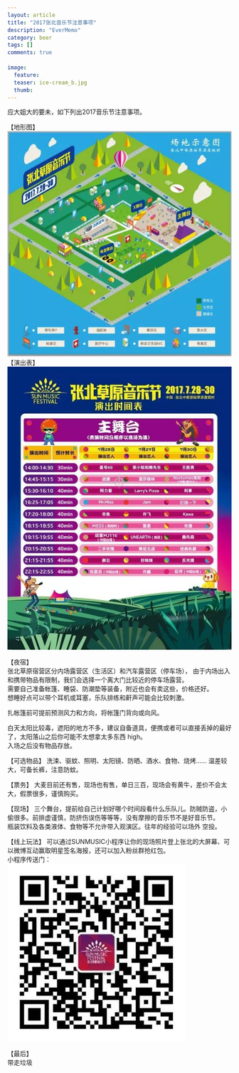 ```yaml
---
layout: article
title: "2017张北音乐节注意事项"
description: "EverMemo"
category: beer
tags: []
comments: true

image:
  feature:
  teaser: ice-cream_b.jpg
  thumb:
---
```

应大姐大的要未，如下列出2017音乐节注意事项。  

【地形图】  
![](/blog/zhangbei/11.jpg)  
【演出表】  
![](/blog/zhangbei/22.jpg)  

【夜宿】  
张北草原宿营区分内场露营区（生活区）和汽车露营区（停车场）， 由于内场出入和携带物品有限制，我们会选择一个离大门比较近的停车场露营。  
需要自己准备帐篷、睡袋、防潮垫等装备，附近也会有卖这些，价格还好。  
想睡好点可以带个耳机或耳塞，乐队排练和鼾声可能会比较刺激。  

扎帐篷前可提前预测风力和方向，将帐篷门背向或向风。  

白天太阳比较毒，遮阳的地方不多，建议自备道具，便携或者可以直接丢掉的最好了，太阳落山之后你可能不太想拿太多东西 high。  
入场之后没有物品存放。



【可选物品】
洗涑、驱蚊、照明、太阳镜、防晒、酒水、食物、烧烤……
温差较大，可备长裤，注意防蚊。

【票务】
大麦目前还有售，现场也有售，单日三百，现场会有黄牛，差价不会太大，假票很多，谨慎购买。  

【现场】
三个舞台，提前给自己计划好哪个时间段看什么乐队儿。防贼防盗，小偷很多。前排虚谨慎，防挤伤误伤等等等，没有摩擦的音乐节不是好音乐节。   
瓶装饮料及各类液体、食物等不允许带入观演区。往年的经验可以场外 空投。   

【线上玩法】
可以通过SUNMUSIC小程序让你的现场照片登上张北的大屏幕、可以微博互动赢取明星签名海报，还可以加入粉丝群抢红包。  
小程序传送门：   
![](/blog/zhangbei/33.jpg)  


【最后】  
带走垃圾
